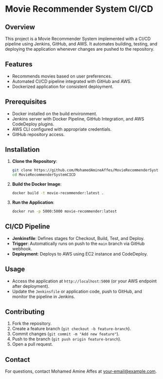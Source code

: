 # Movie Recommender System CI/CD

## Overview
This project is a Movie Recommender System implemented with a CI/CD pipeline using Jenkins, GitHub, and AWS. It automates building, testing, and deploying the application whenever changes are pushed to the repository.

## Features
- Recommends movies based on user preferences.
- Automated CI/CD pipeline integrated with GitHub and AWS.
- Dockerized application for consistent deployment.

## Prerequisites
- Docker installed on the build environment.
- Jenkins server with Docker Pipeline, GitHub Integration, and AWS CodeDeploy plugins.
- AWS CLI configured with appropriate credentials.
- GitHub repository access.

## Installation
1. **Clone the Repository**:
   ```bash
   git clone https://github.com/MohamedAmineAffes/MovieRecommenderSystemCICD.git
   cd MovieRecommenderSystemCICD
   ```
2. **Build the Docker Image**:
   ```bash
   docker build -t movie-recommender:latest .
   ```
3. **Run the Application**:
   ```bash
   docker run -p 5000:5000 movie-recommender:latest
   ```

## CI/CD Pipeline
- **Jenkinsfile**: Defines stages for Checkout, Build, Test, and Deploy.
- **Trigger**: Automatically runs on push to the `main` branch via GitHub webhook.
- **Deployment**: Deploys to AWS using EC2 instance and CodeDeploy.

## Usage
- Access the application at `http://localhost:5000` (or your AWS endpoint after deployment).
- Update the `Jenkinsfile` or application code, push to GitHub, and monitor the pipeline in Jenkins.

## Contributing
1. Fork the repository.
2. Create a feature branch (`git checkout -b feature-branch`).
3. Commit changes (`git commit -m "Add new feature"`).
4. Push to the branch (`git push origin feature-branch`).
5. Open a pull request.


## Contact
For questions, contact Mohamed Amine Affes at [your-email@example.com](mailto:your-email@example.com).